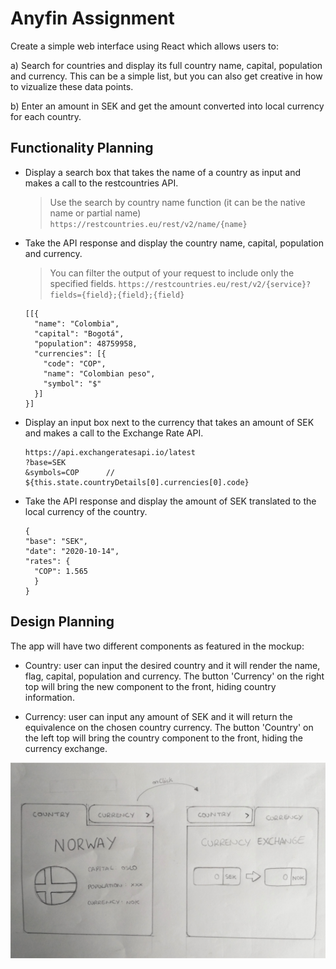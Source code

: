 # Anyfin Assignment

Create a simple web interface using React which allows users to:

a) Search for countries and display its full country name, capital, population and currency. This can be a simple list, but you can also get creative in how to vizualize these data points.

b) Enter an amount in SEK and get the amount converted into local currency for each country.

## Functionality Planning

- Display a search box that takes the name of a country as input and makes a call to the restcountries API.

  > Use the search by country name function (it can be the native name or partial name) `https://restcountries.eu/rest/v2/name/{name}`

- Take the API response and display the country name, capital, population and currency.

  > You can filter the output of your request to include only the specified fields. `https://restcountries.eu/rest/v2/{service}?fields={field};{field};{field}`

  ```
  [[{
    "name": "Colombia",
    "capital": "Bogotá",
    "population": 48759958,
    "currencies": [{
      "code": "COP",
      "name": "Colombian peso",
      "symbol": "$"
    }]
  }]
  ```

- Display an input box next to the currency that takes an amount of SEK and makes a call to the Exchange Rate API.

  ```
  https://api.exchangeratesapi.io/latest
  ?base=SEK
  &symbols=COP      // ${this.state.countryDetails[0].currencies[0].code}
  ```

- Take the API response and display the amount of SEK translated to the local currency of the country.
  ```
  {
  "base": "SEK",
  "date": "2020-10-14",
  "rates": {
    "COP": 1.565
    }
  }
  ```

## Design Planning

The app will have two different components as featured in the mockup:

  - Country: user can input the desired country and it will render the name, flag, capital, population and currency. The button 'Currency' on the right top will bring the new component to the front, hiding country information.

  - Currency: user can input any amount of SEK and it will return the equivalence on the chosen country currency. The button 'Country' on the left top will bring the country component to the front, hiding the currency exchange.


![mockup](./images/CurrencyExchangeMockup.jpg)